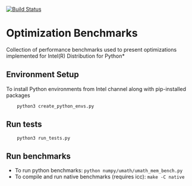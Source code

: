 [![Build Status](https://travis-ci.org/IntelPython/optimizations_bench.svg?branch=master)](https://travis-ci.org/IntelPython/optimizations_bench)

# Optimization Benchmarks
Collection of performance benchmarks used to present optimizations implemented for Intel(R) Distribution for Python*

## Environment Setup
To install Python environments from Intel channel along with pip-installed packages

        python3 create_python_envs.py
        
## Run tests
        python3 run_tests.py

## Run benchmarks
- To run python benchmarks: `python numpy/umath/umath_mem_bench.py`
- To compile and run native benchmarks (requires icc): `make -C native`
